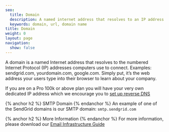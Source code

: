 ```yaml
---
seo:
  title: Domain
  description: A named internet address that resolves to an IP address
  keywords: domain, url, domain name
title: Domain
weight: 0
layout: page
navigation:
  show: false
---
```


A domain is a named Internet address that resolves to the numbered Internet Protocol (IP) addresses computers use to connect. Examples: sendgrid.com, yourdomain.com, google.com. Simply put, it’s the web address your users type into their browser to learn about your company.

If you are on a Pro 100k or above plan you will have your very own dedicated IP address which we encourage you to [set up reverse DNS]({{root_url}}/help-support/getting-started/how-to-set-up-reverse-dns.html)

{% anchor h2 %}	SMTP Domain
{% endanchor %}	An example of one of the SendGrid domains is our SMTP domain: `smtp.sendgrid.com`

{% anchor h2 %}	More Information
{% endanchor %}	
For more information, please download our [Email Infrastructure Guide](http://resources.sendgrid.com/email-infrastructure-guide/?mc=SendGrid%20Documentation)

